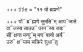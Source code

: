 +++
title = "११ यो ब्रह्मणे"

+++
यो᳓ ब्र᳓ह्मणे सुमति᳓म् आय᳓जाते  
वा᳓जस्य सातउ᳓ परम᳓स्य रायः᳓  
सी᳓क्षन्त मन्यु᳓म् मघ᳓वानो अर्य᳓  
उरु᳓ क्ष᳓याय चक्रिरे सुधा᳓तु